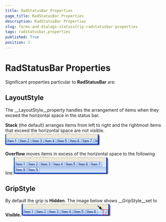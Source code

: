 ```yaml
---
title: RadStatusBar Properties
page_title: RadStatusBar Properties
description: RadStatusBar Properties
slug: forms-and-dialogs-statusstrip-radstatusbar-properties
tags: radstatusbar,properties
published: True
position: 1
---
```


# RadStatusBar Properties



Significant properties particular to __RadStatusBar__ are: 

## LayoutStyle

The __LayoutStyle__property handles the arrangement of items when they exceed the horizontal space in the status bar. 

__Stack__ (the default) arranges items from left to right and the rightmost items that exceed the horizontal space are not visible. ![forms-and-dialogs-statusstrip-radstatusbar-properties 002](images/forms-and-dialogs-statusstrip-radstatusbar-properties002.png)

__Overflow__ moves items in excess of the horizontal space to the following line.![forms-and-dialogs-statusstrip-radstatusbar-properties 001](images/forms-and-dialogs-statusstrip-radstatusbar-properties001.png)

## GripStyle

By default the grip is __Hidden__. The image below shows __GripStyle__set to __Visible.__![forms-and-dialogs-statusstrip-radstatusbar-properties 003](images/forms-and-dialogs-statusstrip-radstatusbar-properties003.png)
